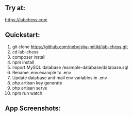## Try at:

https://labchess.com

## Quickstart:

1. git clone https://github.com/nebojsha-mitikj/lab-chess.git
2. cd lab-chess
3. composer install
4. npm install
5. Import MySQL database /example-database/database.sql
6. Rename .env.example to .env
7. Update database and mail env variables in .env
8. php artisan key generate
9. php artisan serve
10. npm run watch

## App Screenshots:

